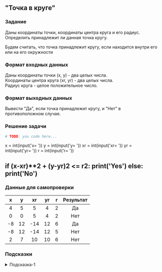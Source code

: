 ## "Точка в круге"

### Задание

Даны координаты точки, координаты центра круга и его радиус. \
Определить принадлежит ли данная точка кругу.

Будем считать, что точка принадлежит кругу, если находится внутри его или на его окружности


### Формат входных данных

Даны координаты точки (x, y) - два целых числа. \
Координаты центра круга (xr, yr) - два целых числа. \
Радиус круга - целое положительное число.

### Формат выходных данных

Вывести "Да", если точка принадлежит кругу, и "Нет" в противоположном случае.

### Решение задачи

```python
# TODO: you code here...
```
x = int(input('x= '))
y = int(input('y= '))
xr = int(input('xr= '))
yr = int(input('yr= '))
r = int(input('r= '))

if (x-xr)**2 + (y-yr)**2 <= r**2:
    print('Yes')
else:
    print('No')
---

### Данные для самопроверки

| x | y | xr | yr | r | Результат |
| :---: | :---: | :---: | :---: | :---: |:---: |
|  4    |  5    | 5     |4      | 2     | Да |
|  0    |  0    | 5     |4      | 2     |Нет |
|  -8   |  12   | -14   |12     | 6     |Да |
|  -8   |  12   | -14   |12     | 5     |Нет |
|  2    |  7    | 10    |10    | 6     |Нет |

### Подсказки

<details>
<summary>Подсказка-1</summary>
Нарисуйте условие задачи на листке бумаги.

Поставьте две точки, одна внутри окружности, другая вне ее. Соедините точки с радиусом окружности.
</details>
